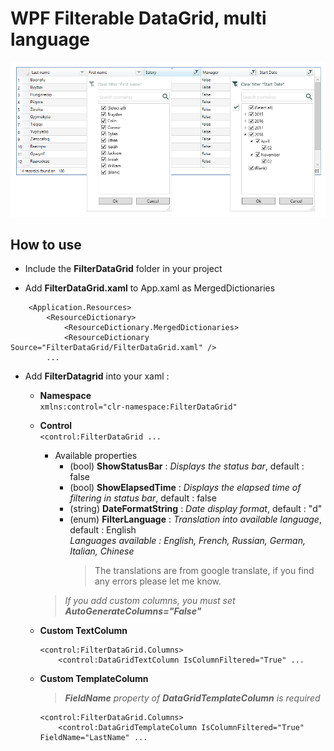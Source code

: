 <!--
Edited
https://dillinger.io/
-->

# WPF Filterable DataGrid, multi language
![datagrid image demo](FilterDataGrid.png)

## How to use
 - Include the **FilterDataGrid** folder in your project   

 - Add **FilterDataGrid.xaml** to App.xaml as MergedDictionaries   
```
    <Application.Resources>
        <ResourceDictionary>
            <ResourceDictionary.MergedDictionaries>
	    	<ResourceDictionary Source="FilterDataGrid/FilterDataGrid.xaml" />
		...
```  
   
 - Add **FilterDatagrid** into your xaml :   
 
      - **Namespace**      
		`xmlns:control="clr-namespace:FilterDataGrid"`
	  - **Control**   
		`<control:FilterDataGrid ...`   
		- Available properties
		  - (bool) **ShowStatusBar**      : *Displays the status bar*, default : false
		  - (bool) **ShowElapsedTime**    : *Displays the elapsed time of filtering in status bar*, default : false
		  - (string) **DateFormatString** : *Date display format*, default : "d"
		  - (enum) **FilterLanguage**     : *Translation into available language*, default : English   
		  *Languages available : English, French, Russian, German, Italian, Chinese*   
			> The translations are from google translate, if you find any errors please let me know.
		> *If you add custom columns, you must set **AutoGenerateColumns="False"***  
		
	  - **Custom TextColumn**   
		```
		<control:FilterDataGrid.Columns>   
		    <control:DataGridTextColumn IsColumnFiltered="True" ...
		```
	  - **Custom TemplateColumn**  
	    > ***FieldName** property of **DataGridTemplateColumn** is required*   
	    
		```
		<control:FilterDataGrid.Columns>   
		    <control:DataGridTemplateColumn IsColumnFiltered="True" FieldName="LastName" ...
		```
		
		   

